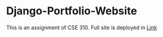 # Django-Portfolio-Website
This is an assignment of CSE 310.
Full site is deployed in [Link](https://nameless-lake-82453.herokuapp.com/)
